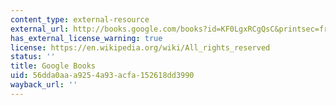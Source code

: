 ```yaml
---
content_type: external-resource
external_url: http://books.google.com/books?id=KF0LgxRCgQsC&printsec=frontcover
has_external_license_warning: true
license: https://en.wikipedia.org/wiki/All_rights_reserved
status: ''
title: Google Books
uid: 56dda0aa-a925-4a93-acfa-152618dd3990
wayback_url: ''
---
```

